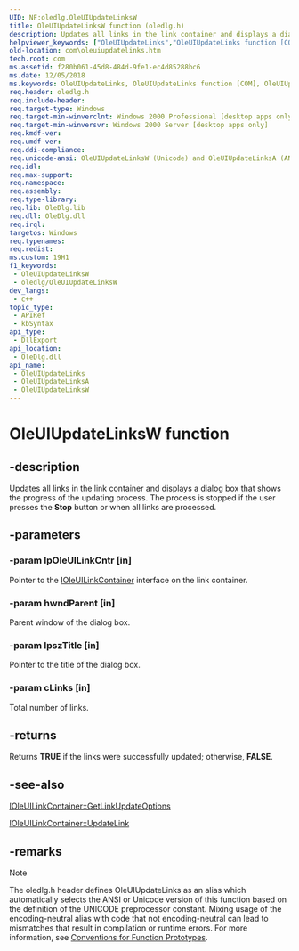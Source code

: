 ```yaml
---
UID: NF:oledlg.OleUIUpdateLinksW
title: OleUIUpdateLinksW function (oledlg.h)
description: Updates all links in the link container and displays a dialog box that shows the progress of the updating process. The process is stopped if the user presses the Stop button or when all links are processed.
helpviewer_keywords: ["OleUIUpdateLinks","OleUIUpdateLinks function [COM]","OleUIUpdateLinksA","OleUIUpdateLinksW","_ole_OleUIUpdateLinks","com.oleuiupdatelinks","oledlg/OleUIUpdateLinks","oledlg/OleUIUpdateLinksA","oledlg/OleUIUpdateLinksW"]
old-location: com\oleuiupdatelinks.htm
tech.root: com
ms.assetid: f280b061-45d8-484d-9fe1-ec4d85288bc6
ms.date: 12/05/2018
ms.keywords: OleUIUpdateLinks, OleUIUpdateLinks function [COM], OleUIUpdateLinksA, OleUIUpdateLinksW, _ole_OleUIUpdateLinks, com.oleuiupdatelinks, oledlg/OleUIUpdateLinks, oledlg/OleUIUpdateLinksA, oledlg/OleUIUpdateLinksW
req.header: oledlg.h
req.include-header: 
req.target-type: Windows
req.target-min-winverclnt: Windows 2000 Professional [desktop apps only]
req.target-min-winversvr: Windows 2000 Server [desktop apps only]
req.kmdf-ver: 
req.umdf-ver: 
req.ddi-compliance: 
req.unicode-ansi: OleUIUpdateLinksW (Unicode) and OleUIUpdateLinksA (ANSI)
req.idl: 
req.max-support: 
req.namespace: 
req.assembly: 
req.type-library: 
req.lib: OleDlg.lib
req.dll: OleDlg.dll
req.irql: 
targetos: Windows
req.typenames: 
req.redist: 
ms.custom: 19H1
f1_keywords:
 - OleUIUpdateLinksW
 - oledlg/OleUIUpdateLinksW
dev_langs:
 - c++
topic_type:
 - APIRef
 - kbSyntax
api_type:
 - DllExport
api_location:
 - OleDlg.dll
api_name:
 - OleUIUpdateLinks
 - OleUIUpdateLinksA
 - OleUIUpdateLinksW
---
```


# OleUIUpdateLinksW function


## -description

Updates all links in the link container and displays a dialog box that shows the progress of the updating process. The process is stopped if the user presses the <b>Stop</b> button or when all links are processed.

## -parameters

### -param lpOleUILinkCntr [in]

Pointer to the <a href="https://docs.microsoft.com/windows/desktop/api/oledlg/nn-oledlg-ioleuilinkcontainera">IOleUILinkContainer</a> interface on the link container.

### -param hwndParent [in]

Parent window of the dialog box.

### -param lpszTitle [in]

Pointer to the title of the dialog box.

### -param cLinks [in]

Total number of links.

## -returns

Returns <b>TRUE</b> if the links were successfully updated; otherwise, <b>FALSE</b>.

## -see-also

<a href="https://docs.microsoft.com/windows/desktop/api/oledlg/nf-oledlg-ioleuilinkcontainera-getlinkupdateoptions">IOleUILinkContainer::GetLinkUpdateOptions</a>



<a href="https://docs.microsoft.com/windows/desktop/api/oledlg/nf-oledlg-ioleuilinkcontainera-updatelink">IOleUILinkContainer::UpdateLink</a>

## -remarks

> [!NOTE]
> The oledlg.h header defines OleUIUpdateLinks as an alias which automatically selects the ANSI or Unicode version of this function based on the definition of the UNICODE preprocessor constant. Mixing usage of the encoding-neutral alias with code that not encoding-neutral can lead to mismatches that result in compilation or runtime errors. For more information, see [Conventions for Function Prototypes](/windows/win32/intl/conventions-for-function-prototypes).

